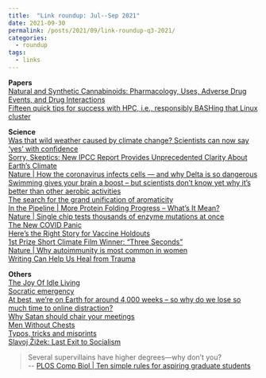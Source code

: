 ```yaml
---
title:  "Link roundup: Jul--Sep 2021"
date: 2021-09-30
permalink: /posts/2021/09/link-roundup-q3-2021/
categories: 
  - roundup
tags:
  - links
---
```

  
**Papers**  
[Natural and Synthetic Cannabinoids: Pharmacology, Uses, Adverse Drug Events, and Drug Interactions](https://accp1.onlinelibrary.wiley.com/doi/full/10.1002/jcph.1871)  
[Fifteen quick tips for success with HPC, i.e., responsibly BASHing that Linux cluster](https://journals.plos.org/ploscompbiol/article?id=10.1371/journal.pcbi.1009207)  
  
**Science**   
[Was that wild weather caused by climate change? Scientists can now say ‘yes’ with confidence](https://edition.cnn.com/interactive/2021/08/world/extreme-weather-climate-change/)  
[Sorry, Skeptics: New IPCC Report Provides Unprecedented Clarity About Earth’s Climate](https://www.forbes.com/sites/startswithabang/2021/08/10/sorry-skeptics-new-ipcc-report-provides-unprecedented-clarity-about-earths-climate/)  
[Nature \| How the coronavirus infects cells — and why Delta is so dangerous](https://www.nature.com/articles/d41586-021-02039-y)  
[Swimming gives your brain a boost – but scientists don’t know yet why it’s better than other aerobic activities](https://theconversation.com/swimming-gives-your-brain-a-boost-but-scientists-dont-know-yet-why-its-better-than-other-aerobic-activities-164297)  
[The search for the grand unification of aromaticity](https://www.chemistryworld.com/features/the-search-for-the-grand-unification-of-aromaticity/4013915.article)  
[In the Pipeline \| More Protein Folding Progress – What’s It Mean?](https://blogs.sciencemag.org/pipeline/archives/2021/07/23/more-protein-folding-progress-whats-it-mean)  
[Nature \| Single chip tests thousands of enzyme mutations at once](https://www.nature.com/articles/d41586-021-02034-3)  
[The New COVID Panic](https://slate.com/technology/2021/07/covid-delta-variant-risk-vaccinated-breakthrough-cases.html)  
[Here’s the Right Story for Vaccine Holdouts](https://nautil.us/issue/103/healthy-communication/heres-the-right-story-for-vaccine-holdouts)  
[1st Prize Short Climate Film Winner: “Three Seconds”](https://vimeo.com/208145716)  
[Nature \| Why autoimmunity is most common in women](https://www.nature.com/articles/d41586-021-01836-9)  
[Writing Can Help Us Heal from Trauma ](https://hbr.org/2021/07/writing-can-help-us-heal-from-trauma)  
   
**Others**  
[The Joy Of Idle Living](https://www.ozy.com/the-new-and-the-next/the-joy-of-idle-living/440357/)  
[Socratic emergency](https://existentialcomics.com/comic/406)  
[At best, we’re on Earth for around 4,000 weeks – so why do we lose so much time to online distraction?](https://www.theguardian.com/books/2021/aug/07/on-earth-4000-weeks-so-why-lose-time-online-distraction-oliver-burkeman)  
[Why Satan should chair your meetings](https://www.economist.com/1843/2021/08/03/why-satan-should-chair-your-meetings)  
[Men Without Chests](https://www.artofmanliness.com/articles/men-without-chests/)  
[Typos, tricks and misprints](https://aeon.co/essays/why-is-the-english-spelling-system-so-weird-and-inconsistent)  
[Slavoj Žižek: Last Exit to Socialism](https://jacobinmag.com/2021/07/slavoj-zizek-climate-change-global-warming-nature-ecological-crises-socialism-final-exit)  
  
>Several supervillains have higher degrees—why don’t you?  
-- [PLOS Comp Biol \| Ten simple rules for aspiring graduate students](https://journals.plos.org/ploscompbiol/article?id=10.1371%2Fjournal.pcbi.1009276)  
<!-- 
>Have you ever thought of the perfect quip or comeback after it didn’t matter—a minute, hour, or day after your conversation has ended?  
Well, there’s a name for that phenomenon. It’s called l’esprit de l’escalier, or the spirit of the staircase, and refers to the perfect retort that arises at the wrong time.  
-- [The Secret to Being Witty, Revealed](https://getpocket.com/explore/item/the-secret-to-being-witty-revealed)   
-->
